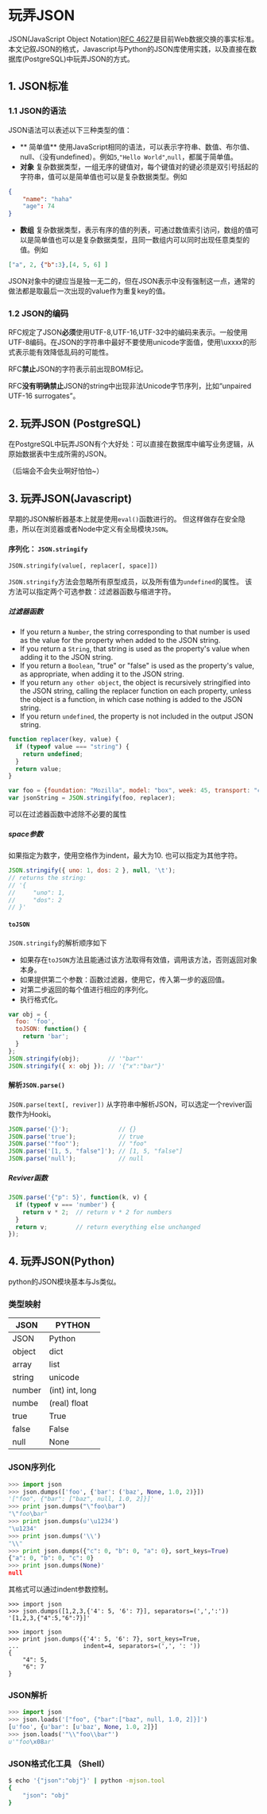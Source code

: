 # 玩弄JSON

JSON(JavaScript Object Notation)[RFC 4627](http://www.ietf.org/rfc/rfc4627.txt)是目前Web数据交换的事实标准。本文记叙JSON的格式，Javascript与Python的JSON库使用实践，以及直接在数据库(PostgreSQL)中玩弄JSON的方式。



## 1. JSON标准

### 1.1 JSON的语法

JSON语法可以表述以下三种类型的值：

* ** 简单值**  使用JavaScript相同的语法，可以表示字符串、数值、布尔值、null、（没有undefined）。例如`5`,`"Hello World"`,`null`，都属于简单值。
* **对象** 复杂数据类型，一组无序的键值对，每个键值对的键必须是双引号括起的字符串，值可以是简单值也可以是复杂数据类型。例如
```JSON
{
	"name": "haha"
	"age": 74
}
```
* **数组** 复杂数据类型，表示有序的值的列表，可通过数值索引访问，数组的值可以是简单值也可以是复杂数据类型，且同一数组内可以同时出现任意类型的值。例如
```JSON
["a", 2, {"b":3},[4, 5, 6] ]
```

JSON对象中的键应当是独一无二的，但在JSON表示中没有强制这一点，通常的做法都是取最后一次出现的value作为重复key的值。

### 1.2 JSON的编码

RFC规定了JSON**必须**使用UTF-8,UTF-16,UTF-32中的编码来表示。一般使用UTF-8编码。在JSON的字符串中最好不要使用unicode字面值，使用\uxxxx的形式表示能有效降低乱码的可能性。

RFC**禁止**JSON的字符表示前出现BOM标记。

RFC**没有明确禁止**JSON的string中出现非法Unicode字节序列，比如“unpaired UTF-16 surrogates”。



## 2. 玩弄JSON (PostgreSQL)

在PostgreSQL中玩弄JSON有个大好处：可以直接在数据库中编写业务逻辑，从原始数据表中生成所需的JSON。

（后端会不会失业啊好怕怕~）





## 3. 玩弄JSON(Javascript)

早期的JSON解析器基本上就是使用`eval()`函数进行的。
但这样做存在安全隐患，所以在浏览器或者Node中定义有全局模块`JSON`。

#### 序列化： `JSON.stringify`
`JSON.stringify(value[, replacer[, space]])`

`JSON.stringify`方法会忽略所有原型成员，以及所有值为`undefined`的属性。
该方法可以指定两个可选参数：过滤器函数与缩进字符。

##### 过滤器函数
* If you return a `Number`, the string corresponding to that number is used as the value for the property when added to the JSON string.
* If you return a `String`, that string is used as the property's value when adding it to the JSON string.
* If you return a `Boolean`, "true" or "false" is used as the property's value, as appropriate, when adding it to the JSON string.
* If you return `any other object`, the object is recursively stringified into the JSON string, calling the replacer function on each property, unless the object is a function, in which case nothing is added to the JSON string.
* If you return `undefined`, the property is not included in the output JSON string.

```javascript
function replacer(key, value) {
  if (typeof value === "string") {
    return undefined;
  }
  return value;
}

var foo = {foundation: "Mozilla", model: "box", week: 45, transport: "car", month: 7};
var jsonString = JSON.stringify(foo, replacer);
```
可以在过滤器函数中滤除不必要的属性

##### space参数
如果指定为数字，使用空格作为indent，最大为10.
也可以指定为其他字符。
```js
JSON.stringify({ uno: 1, dos: 2 }, null, '\t');
// returns the string:
// '{
//     "uno": 1,
//     "dos": 2
// }'
```

#### `toJSON`
`JSON.stringify`的解析顺序如下
* 如果存在`toJSON`方法且能通过该方法取得有效值，调用该方法，否则返回对象本身。
* 如果提供第二个参数：函数过滤器，使用它，传入第一步的返回值。
* 对第二步返回的每个值进行相应的序列化。
* 执行格式化。

```js
var obj = {
  foo: 'foo',
  toJSON: function() {
    return 'bar';
  }
};
JSON.stringify(obj);        // '"bar"'
JSON.stringify({ x: obj }); // '{"x":"bar"}'
```

#### 解析`JSON.parse()`
`JSON.parse(text[, reviver])`
从字符串中解析JSON，可以选定一个reviver函数作为Hooki。

```js
JSON.parse('{}');              // {}
JSON.parse('true');            // true
JSON.parse('"foo"');           // "foo"
JSON.parse('[1, 5, "false"]'); // [1, 5, "false"]
JSON.parse('null');            // null
```
##### Reviver函数
```js
JSON.parse('{"p": 5}', function(k, v) {
  if (typeof v === 'number') {
    return v * 2;  // return v * 2 for numbers
  }
  return v;        // return everything else unchanged
});
```



## 4. 玩弄JSON(Python)

python的JSON模块基本与Js类似。

### 类型映射

| JSON   | PYTHON          |
| ------ | --------------- |
| JSON   | Python          |
| object | dict            |
| array  | list            |
| string | unicode         |
| number | (int)	int, long |
| numbe  | (real)	float    |
| true   | True            |
| false  | False           |
| null   | None            |

### JSON序列化
```python
>>> import json
>>> json.dumps(['foo', {'bar': ('baz', None, 1.0, 2)}])
'["foo", {"bar": ["baz", null, 1.0, 2]}]'
>>> print json.dumps("\"foo\bar")
"\"foo\bar"
>>> print json.dumps(u'\u1234')
"\u1234"
>>> print json.dumps('\\')
"\\"
>>> print json.dumps({"c": 0, "b": 0, "a": 0}, sort_keys=True)
{"a": 0, "b": 0, "c": 0}
>>> print json.dumps(None)'
null
```
其格式可以通过indent参数控制。
```
>>> import json
>>> json.dumps([1,2,3,{'4': 5, '6': 7}], separators=(',',':'))
'[1,2,3,{"4":5,"6":7}]'

>>> import json
>>> print json.dumps({'4': 5, '6': 7}, sort_keys=True,
...                  indent=4, separators=(',', ': '))
{
    "4": 5,
    "6": 7
}
```
### JSON解析
```python
>>> import json
>>> json.loads('["foo", {"bar":["baz", null, 1.0, 2]}]')
[u'foo', {u'bar': [u'baz', None, 1.0, 2]}]
>>> json.loads('"\\"foo\\bar"')
u'"foo\x08ar'
```

### JSON格式化工具 （Shell）
```sh
$ echo '{"json":"obj"}' | python -mjson.tool
{
    "json": "obj"
}
```